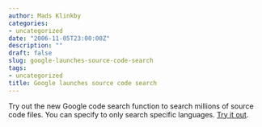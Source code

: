 ```yaml
---
author: Mads Klinkby
categories:
- uncategorized
date: "2006-11-05T23:00:00Z"
description: ""
draft: false
slug: google-launches-source-code-search
tags:
- uncategorized
title: Google launches source code search
---
```



Try out the new Google code search function to search millions of source code files. You can specify to only search specific languages. [ Try it out](http://www.google.com/codesearch?hl=en&lr=&q=lang%3A%5E%28c%7Cc%23%7Cc%5C%2B%5C%2B%29%24).

